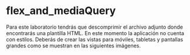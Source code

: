 # flex_and_mediaQuery
Para este laboratorio tendrás que descomprimir el archivo adjunto donde encontrarás una plantilla HTML. En este momento la aplicación no cuenta con estilos. Deberás de crear las vistas para móviles, tabletas y pantallas grandes como se muestran en las siguientes imágenes.
